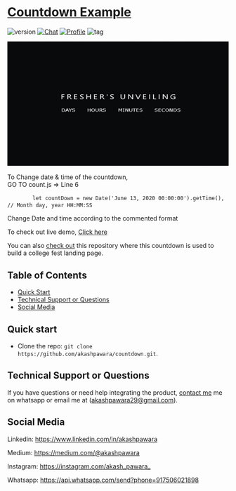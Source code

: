 # [Countdown Example](https://akashpawara.github.io/countdown/) 

![version](https://img.shields.io/badge/version-1.0-blue.svg) [![Chat](https://img.shields.io/badge/chat-on%20discord-7289da.svg)](https://discordapp.com/users/228556195689005059) [![Profile](https://img.shields.io/badge/Linkedin-akashpawara-blue)](https://www.linkedin.com/in/akashpawara) ![tag](https://img.shields.io/badge/tag-1.0-blue.svg)
 
![Product Gif](trimmedCountdown.gif) 

To Change date & time of the countdown,  
GO TO count.js => Line 6   
```
        let countDown = new Date('June 13, 2020 00:00:00').getTime(), // Month day, year HH:MM:SS
```
Change Date and time according to the commented format  

To check out live demo, [Click here](https://akashpawara.github.io/countdown/)

You can also [check out](https://github.com/akashpawara/college-fest-landing-page) this repository where this countdown is used to build a college fest landing page. 

## Table of Contents

* [Quick Start](#quick-start)
* [Technical Support or Questions](#technical-support-or-questions)
* [Social Media](#social-media)

## Quick start

- Clone the repo: `git clone https://github.com/akashpawara/countdown.git`.


## Technical Support or Questions

If you have questions or need help integrating the product, [contact me](https://api.whatsapp.com/send?phone=917506021898) me on whatsapp or email me at (akashpawara29@gmail.com).


## Social Media

Linkedin: <https://www.linkedin.com/in/akashpawara>

Medium: <https://medium.com/@akashpawara>

Instagram: <https://instagram.com/akash_pawara_>

Whatsapp: <https://api.whatsapp.com/send?phone=917506021898>